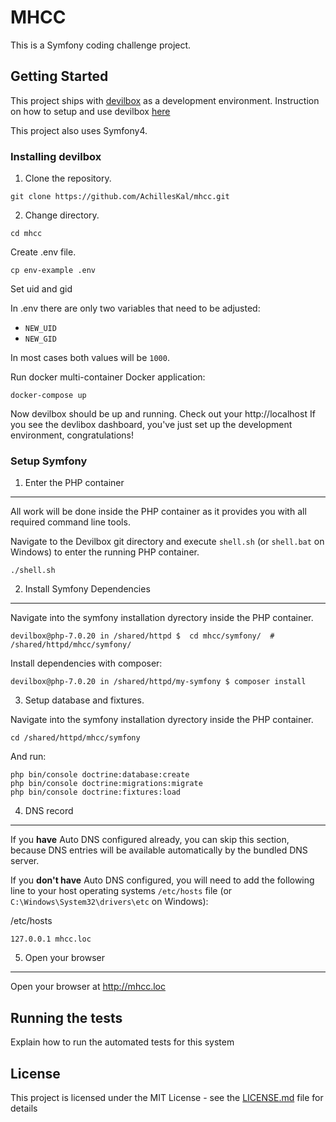 # MHCC

This is a Symfony coding challenge project.

## Getting Started

This project ships with [devilbox](https://github.com/cytopia/devilbox) as a development environment.
Instruction on how to setup and use devilbox [here](https://devilbox.readthedocs.io/en/latest/getting-started/install-the-devilbox.html)

This project also uses Symfony4.

### Installing devilbox

1. Clone the repository.

```
git clone https://github.com/AchillesKal/mhcc.git
```

2. Change directory.

```
cd mhcc
```

Create .env file.

```
cp env-example .env
```

Set uid and gid

In .env there are only two variables that need to be adjusted:

* ``NEW_UID``
* ``NEW_GID``

In most cases both values will be ``1000``.

Run docker multi-container Docker application:
```
docker-compose up
```

Now devilbox should be up and running.
Check out your http://localhost 
If you see the devlibox dashboard, you've just set up the development environment, congratulations!

### Setup Symfony

1. Enter the PHP container
--------------------------

All work will be done inside the PHP container as it provides you with all required command line
tools.

Navigate to the Devilbox git directory and execute ``shell.sh`` (or ``shell.bat`` on Windows) to
enter the running PHP container.

```
./shell.sh
```

2. Install Symfony Dependencies
-------------------------------

Navigate into the symfony installation dyrectory inside the PHP container.

```
devilbox@php-7.0.20 in /shared/httpd $  cd mhcc/symfony/  # /shared/httpd/mhcc/symfony/
```

Install dependencies with composer:

```
devilbox@php-7.0.20 in /shared/httpd/my-symfony $ composer install
```

3. Setup database and fixtures.

Navigate into the symfony installation dyrectory inside the PHP container.

```
cd /shared/httpd/mhcc/symfony
```

And run:

```
php bin/console doctrine:database:create
php bin/console doctrine:migrations:migrate
php bin/console doctrine:fixtures:load
```


4. DNS record
-------------

If you **have** Auto DNS configured already, you can skip this section, because DNS entries will
be available automatically by the bundled DNS server.

If you **don't have** Auto DNS configured, you will need to add the following line to your
host operating systems ``/etc/hosts`` file (or ``C:\Windows\System32\drivers\etc`` on Windows):

/etc/hosts
```
127.0.0.1 mhcc.loc
```


5. Open your browser
--------------------

Open your browser at http://mhcc.loc


## Running the tests

Explain how to run the automated tests for this system



## License

This project is licensed under the MIT License - see the [LICENSE.md](LICENSE.md) file for details
